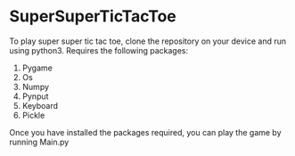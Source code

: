 # SuperSuperTicTacToe
To play super super tic tac toe, clone the repository on your device and run using python3.
Requires the following packages:
1. Pygame
2. Os
3. Numpy
4. Pynput
5. Keyboard
6. Pickle

Once you have installed the packages required, you can play the game by running Main.py
